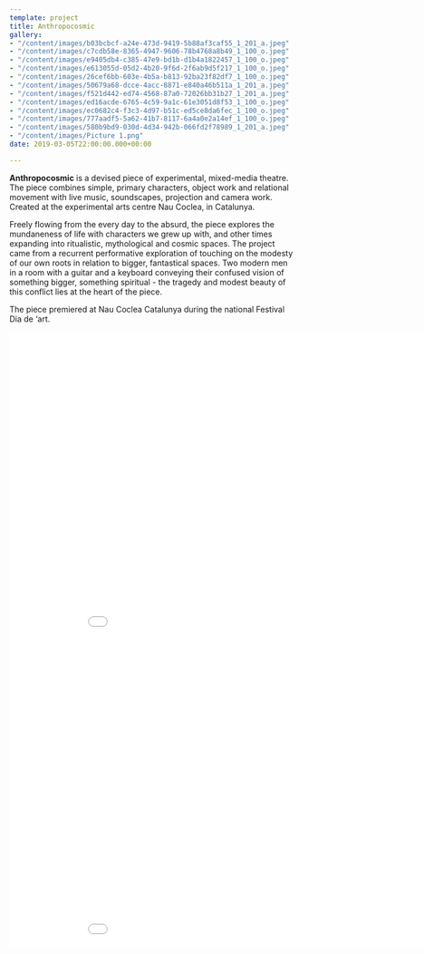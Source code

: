 ```yaml
---
template: project
title: Anthropocosmic
gallery:
- "/content/images/b03bcbcf-a24e-473d-9419-5b88af3caf55_1_201_a.jpeg"
- "/content/images/c7cdb58e-8365-4947-9606-78b4768a8b49_1_100_o.jpeg"
- "/content/images/e9405db4-c385-47e9-bd1b-d1b4a1822457_1_100_o.jpeg"
- "/content/images/e613055d-05d2-4b20-9f6d-2f6ab9d5f217_1_100_o.jpeg"
- "/content/images/26cef6bb-603e-4b5a-b813-92ba23f82df7_1_100_o.jpeg"
- "/content/images/50679a68-dcce-4acc-8871-e840a46b511a_1_201_a.jpeg"
- "/content/images/f521d442-ed74-4568-87a0-72026bb31b27_1_201_a.jpeg"
- "/content/images/ed16acde-6765-4c59-9a1c-61e3051d8f53_1_100_o.jpeg"
- "/content/images/ec0682c4-f3c3-4d97-b51c-ed5ce8da6fec_1_100_o.jpeg"
- "/content/images/777aadf5-5a62-41b7-8117-6a4a0e2a14ef_1_100_o.jpeg"
- "/content/images/580b9bd9-030d-4d34-942b-066fd2f78989_1_201_a.jpeg"
- "/content/images/Picture 1.png"
date: 2019-03-05T22:00:00.000+00:00

---
```

**Anthropocosmic** is a devised piece of experimental, mixed-media theatre. The piece combines simple, primary characters, object work and relational movement with live music, soundscapes, projection and camera work. Created at the experimental arts centre Nau Coclea, in Catalunya.

Freely flowing from the every day to the absurd, the piece explores the mundaneness of life with characters we grew up with, and other times expanding into ritualistic, mythological and cosmic spaces. The project came from a recurrent performative exploration of touching on the modesty of our own roots in relation to bigger, fantastical spaces. Two modern men in a room with a guitar and a keyboard conveying their confused vision of something bigger, something spiritual - the tragedy and modest beauty of this conflict lies at the heart of the piece.

The piece premiered at Nau Coclea Catalunya during the national Festival Dia de ‘art.

<iframe width="966" height="543" src="[https://www.youtube.com/embed/VYB5gnQmrR4](https://www.youtube.com/embed/VYB5gnQmrR4)" frameborder="0" allow="accelerometer; autoplay; clipboard-write; encrypted-media; gyroscope; picture-in-picture" allowfullscreen></iframe>

<iframe width="966" height="543" src="[https://www.youtube.com/embed/rnRMLaGzrtA](https://www.youtube.com/embed/rnRMLaGzrtA)" frameborder="0" allow="accelerometer; autoplay; clipboard-write; encrypted-media; gyroscope; picture-in-picture" allowfullscreen></iframe>